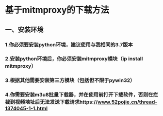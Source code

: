 
# 基于mitmproxy的下载方法

## 一、安装环境
### 1.你必须要安装python环境，建议使用与我相同的3.7版本
### 2.安装python环境后，你必须安装mitmproxy模块（ip install mitmproxy）
### 3.根据其他需要安装第三方模块（包括但不限于pywin32）
### 4.你需要安装m3u8批量下载器，并在使用前打开下载软件，否则在拦截到视频地址后无法发送下载请求https://www.52pojie.cn/thread-1374045-1-1.html
